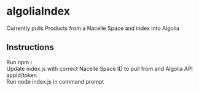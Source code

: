# algoliaIndex
Currently pulls Products from a Nacelle Space and index into Algolia

## Instructions
Run npm i <br />
Update index.js with correct Nacelle Space ID to pull from and Algolia API appId/token <br />
Run node index.js in command prompt
